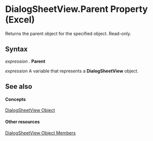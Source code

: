 
# DialogSheetView.Parent Property (Excel)

Returns the parent object for the specified object. Read-only.


## Syntax

 _expression_ . **Parent**

 _expression_ A variable that represents a **DialogSheetView** object.


## See also


#### Concepts


[DialogSheetView Object](d468b3e8-c73e-d94a-0902-193f6983d893.md)
#### Other resources


[DialogSheetView Object Members](2b47811b-5061-f8c9-9e66-c85eec953990.md)
